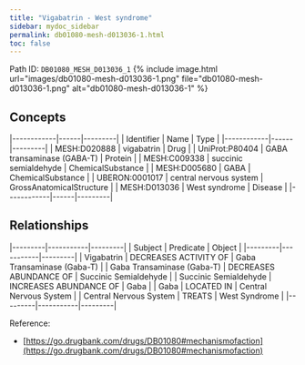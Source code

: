 ```yaml
---
title: "Vigabatrin - West syndrome"
sidebar: mydoc_sidebar
permalink: db01080-mesh-d013036-1.html
toc: false 
---
```



Path ID: `DB01080_MESH_D013036_1`
{% include image.html url="images/db01080-mesh-d013036-1.png" file="db01080-mesh-d013036-1.png" alt="db01080-mesh-d013036-1" %}

## Concepts

|------------|------|---------|
| Identifier | Name | Type    |
|------------|------|---------|
| MESH:D020888 | vigabatrin | Drug |
| UniProt:P80404 | GABA transaminase (GABA-T) | Protein |
| MESH:C009338 | succinic semialdehyde | ChemicalSubstance |
| MESH:D005680 | GABA | ChemicalSubstance |
| UBERON:0001017 | central nervous system | GrossAnatomicalStructure |
| MESH:D013036 | West syndrome | Disease |
|------------|------|---------|

## Relationships

|---------|-----------|---------|
| Subject | Predicate | Object  |
|---------|-----------|---------|
| Vigabatrin | DECREASES ACTIVITY OF | Gaba Transaminase (Gaba-T) |
| Gaba Transaminase (Gaba-T) | DECREASES ABUNDANCE OF | Succinic Semialdehyde |
| Succinic Semialdehyde | INCREASES ABUNDANCE OF | Gaba |
| Gaba | LOCATED IN | Central Nervous System |
| Central Nervous System | TREATS | West Syndrome |
|---------|-----------|---------|

Reference: 
  - [https://go.drugbank.com/drugs/DB01080#mechanismofaction](https://go.drugbank.com/drugs/DB01080#mechanismofaction)
